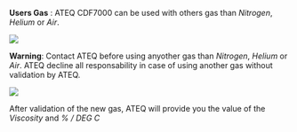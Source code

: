 **Users Gas** : ATEQ CDF7000 can be used with others gas than *Nitrogen*, *Helium* or *Air*. 

![](assets/IMG_USERSGAS_A_G002.bmp)

**Warning**: Contact ATEQ before using anyother gas than *Nitrogen*,  *Helium* or *Air*.
ATEQ decline all responsability in case of using another gas without validation by ATEQ.

![](assets/IMG_USERSGAS_A_G001.bmp)

After validation of the new gas, ATEQ will provide you the value of the *Viscosity* and *% / DEG C*



